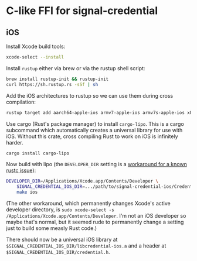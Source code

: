
 C-like FFI for signal-credential
==================================

 iOS
-----

Install Xcode build tools:

```sh
xcode-select --install
```

Install `rustup` either via brew or via the rustup shell script:

```sh
brew install rustup-init && rustup-init
curl https://sh.rustup.rs -sSf | sh
```

Add the iOS architectures to rustup so we can use them during cross
compilation:

```sh
rustup target add aarch64-apple-ios armv7-apple-ios armv7s-apple-ios x86_64-apple-ios i386-apple-ios
```

Use cargo (Rust's package manager) to install `cargo-lipo`. This is a
cargo subcommand which automatically creates a universal library for
use with iOS. Without this crate, cross compiling Rust to work on iOS
is infinitely harder.

```sh
cargo install cargo-lipo
```

Now build with lipo (the `DEVELOPER_DIR` setting is a
[workaround for a known rustc issue](https://github.com/rust-lang/rust/issues/36156#issuecomment-373201676)):

```sh
DEVELOPER_DIR=/Applications/Xcode.app/Contents/Developer \
    SIGNAL_CREDENTIAL_IOS_DIR=.../path/to/signal-credential-ios/Credential/libcredential/ \
    make ios
```

(The other workaround, which permanently changes Xcode's active developer
directory, is `sudo xcode-select -s /Applications/Xcode.app/Contents/Developer`.
I'm not an iOS developer so maybe that's normal, but it seemed rude to permanently
change a setting just to build some measly Rust code.)

There should now be a universal iOS library at
`$SIGNAL_CREDENTIAL_IOS_DIR/libcredential-ios.a` and a header at
`$SIGNAL_CREDENTIAL_IOS_DIR/credential.h`.
